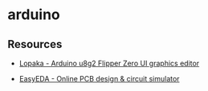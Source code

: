 # arduino

## Resources

- [Lopaka - Arduino u8g2 Flipper Zero UI graphics editor](https://lopaka.app/)

- [EasyEDA - Online PCB design & circuit simulator](https://easyeda.com/)
